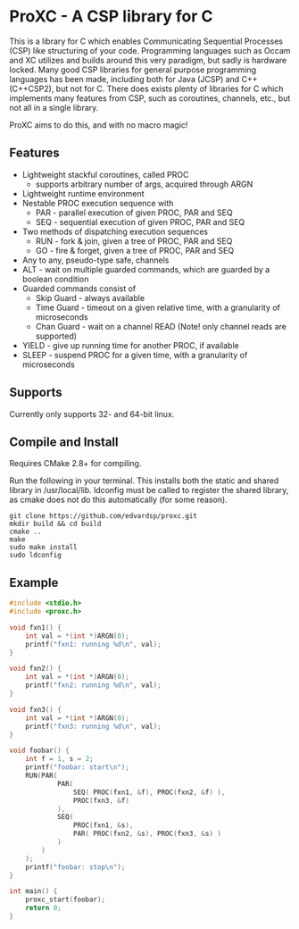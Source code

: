 # ProXC - A CSP library for C 

This is a library for C which enables Communicating Sequential Processes (CSP) like structuring of your code. 
Programming languages such as Occam and XC utilizes and builds around this very paradigm, but sadly is hardware locked.
Many good CSP libraries for general purpose programming languages has been made, including both for Java (JCSP) and C++ (C++CSP2), but not for C.
There does exists plenty of libraries for C which implements many features from CSP, such as coroutines, channels, etc., but not all in a single library. 

ProXC aims to do this, and with no macro magic!

## Features

* Lightweight stackful coroutines, called PROC
    * supports arbitrary number of args, acquired through ARGN
* Lightweight runtime environment
* Nestable PROC execution sequence with
    * PAR - parallel execution of given PROC, PAR and SEQ
    * SEQ - sequential execution of given PROC, PAR and SEQ
* Two methods of dispatching execution sequences
    * RUN - fork & join, given a tree of PROC, PAR and SEQ
    * GO - fire & forget, given a tree of PROC, PAR and SEQ
* Any to any, pseudo-type safe, channels
* ALT - wait on multiple guarded commands, which are guarded by a boolean condition
* Guarded commands consist of
    * Skip Guard - always available
    * Time Guard - timeout on a given relative time, with a granularity of microseconds
    * Chan Guard - wait on a channel READ (Note! only channel reads are supported)
* YIELD - give up running time for another PROC, if available
* SLEEP - suspend PROC for a given time, with a granularity of microseconds

## Supports

Currently only supports 32- and 64-bit linux.

## Compile and Install

Requires CMake 2.8+ for compiling.

Run the following in your terminal. This installs both the static and shared library in /usr/local/lib. ldconfig must be called to register the shared library, as cmake does not do this automatically (for some reason).

    git clone https://github.com/edvardsp/proxc.git
    mkdir build && cd build
    cmake ..
    make
    sudo make install
    sudo ldconfig

## Example

```c
#include <stdio.h>
#include <proxc.h>

void fxn1() {
    int val = *(int *)ARGN(0);
    printf("fxn1: running %d\n", val);
}

void fxn2() {
    int val = *(int *)ARGN(0);
    printf("fxn2: running %d\n", val);
}

void fxn3() {
    int val = *(int *)ARGN(0);
    printf("fxn3: running %d\n", val);
}

void foobar() {
    int f = 1, s = 2;
    printf("foobar: start\n");
    RUN(PAR(
            PAR(
                SEQ( PROC(fxn1, &f), PROC(fxn2, &f) ),
                PROC(fxn3, &f)
            ),
            SEQ(
                PROC(fxn1, &s),
                PAR( PROC(fxn2, &s), PROC(fxn3, &s) )
            )
        )
    );
    printf("foobar: stop\n");
}

int main() {
    proxc_start(foobar);
    return 0;
}
```
